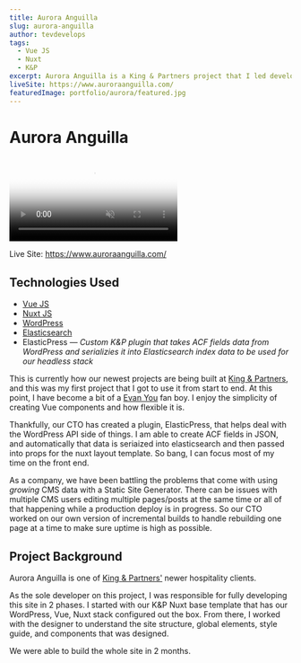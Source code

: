 ```yaml
---
title: Aurora Anguilla
slug: aurora-anguilla
author: tevdevelops
tags:
  - Vue JS
  - Nuxt
  - K&P
excerpt: Aurora Anguilla is a King & Partners project that I led development on. The site is Vue JS, Nuxt, and Wordpress headless build.
liveSite: https://www.auroraanguilla.com/
featuredImage: portfolio/aurora/featured.jpg
---
```


# Aurora Anguilla

<video class="portfolio__video" poster="/portfolio/aurora/aurora-site-scroll-poster.jpg" muted playsinline loop autoplay>
  <source src="/portfolio/aurora/aurora-site-scroll.mp4" type="video/mp4">
</video>

Live Site: https://www.auroraanguilla.com/

## Technologies Used
- [Vue JS](https://vuejs.org/)
- [Nuxt JS](https://nextjs.org/)
- [WordPress](https://wordpress.org/)
- [Elasticsearch](https://www.elastic.co/)
- ElasticPress — *Custom K&P plugin that takes ACF fields data from WordPress and serializies it into Elasticsearch index data to be used for our headless stack*

This is currently how our newest projects are being built at [King & Partners](https://www.kingandpartners.com/work/aurora-anguilla/), and this was my first project that I got to use it from start to end. At this point, I have become a bit of a [Evan You](https://twitter.com/youyuxi) fan boy. I enjoy the simplicity of creating Vue components and how flexible it is. 

Thankfully, our CTO has created a plugin, ElasticPress, that helps deal with the WordPress API side of things. I am able to create ACF fields in JSON, and automatically that data is seriaized into elasticsearch and then passed into props for the nuxt layout template. So bang, I can focus most of my time on the front end.

As a company, we have been battling the problems that come with using *growing* CMS data  with a Static Site Generator. There can be issues with multiple CMS users editing multiple pages/posts at the same time or all of that happening while a production deploy is in progress. So our CTO worked on our own version of incremental builds to handle rebuilding one page at a time to make sure uptime is high as possible. 

## Project Background
Aurora Anguilla is one of [King & Partners'](https://www.kingandpartners.com/work/aurora-anguilla/) newer hospitality clients. 

As the sole developer on this project, I was responsible for fully developing this site in 2 phases. I started with our K&P Nuxt base template that has our WordPress, Vue, Nuxt stack configured out the box. From there, I worked with the designer to understand the site structure, global elements, style guide, and components that was designed.

We were able to build the whole site in 2 months. 